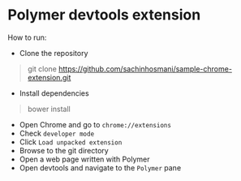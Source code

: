 Polymer devtools extension
=========

How to run:

- Clone the repository
> git clone https://github.com/sachinhosmani/sample-chrome-extension.git

- Install dependencies
> bower install

- Open Chrome and go to `chrome://extensions`
- Check `developer mode`
- Click `Load unpacked extension`
- Browse to the git directory
- Open a web page written with Polymer
- Open devtools and navigate to the `Polymer` pane
